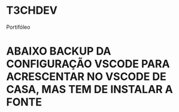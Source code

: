 # T3CHDEV

Portifóleo

# ABAIXO BACKUP DA CONFIGURAÇÃO VSCODE PARA ACRESCENTAR NO VSCODE DE CASA, MAS TEM DE INSTALAR A FONTE
